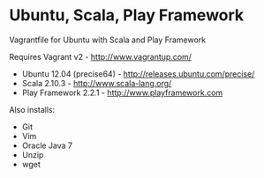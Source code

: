 Ubuntu, Scala, Play Framework 
=============================

Vagrantfile for Ubuntu with Scala and Play Framework 

Requires Vagrant v2 - http://www.vagrantup.com/

- Ubuntu 12.04 (precise64) - http://releases.ubuntu.com/precise/
- Scala 2.10.3 - http://www.scala-lang.org/
- Play Framework 2.2.1 - http://www.playframework.com

Also installs:
- Git
- Vim
- Oracle Java 7
- Unzip
- wget
